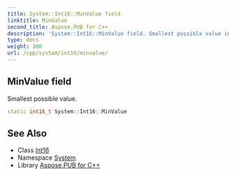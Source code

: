 ```yaml
---
title: System::Int16::MinValue field
linktitle: MinValue
second_title: Aspose.PUB for C++
description: 'System::Int16::MinValue field. Smallest possible value in C++.'
type: docs
weight: 300
url: /cpp/system/int16/minvalue/
---
```

## MinValue field


Smallest possible value.

```cpp
static int16_t System::Int16::MinValue
```

## See Also

* Class [Int16](../)
* Namespace [System](../../)
* Library [Aspose.PUB for C++](../../../)
